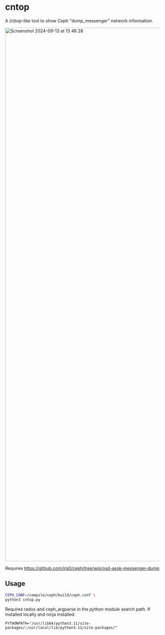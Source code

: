 # cntop

A (n)top-like tool to show Ceph "dump_messenger" network information.

<img width="1736" alt="Screenshot 2024-09-13 at 13 46 28" src="https://github.com/user-attachments/assets/e4903e72-8437-462d-8b26-0f3e6df6cae3">

Requires https://github.com/irq0/ceph/tree/wip/osd-asok-messenger-dump

## Usage

```bash
CEPH_CONF=/compile/ceph/build/ceph.conf \
python3 cntop.py
```


Requires rados and ceph_argparse in the python module search path.
If installed locally and ninja installed:

    PYTHONPATH="/usr/lib64/python3.11/site-packages/:/usr/local/lib/python3.11/site-packages/"
